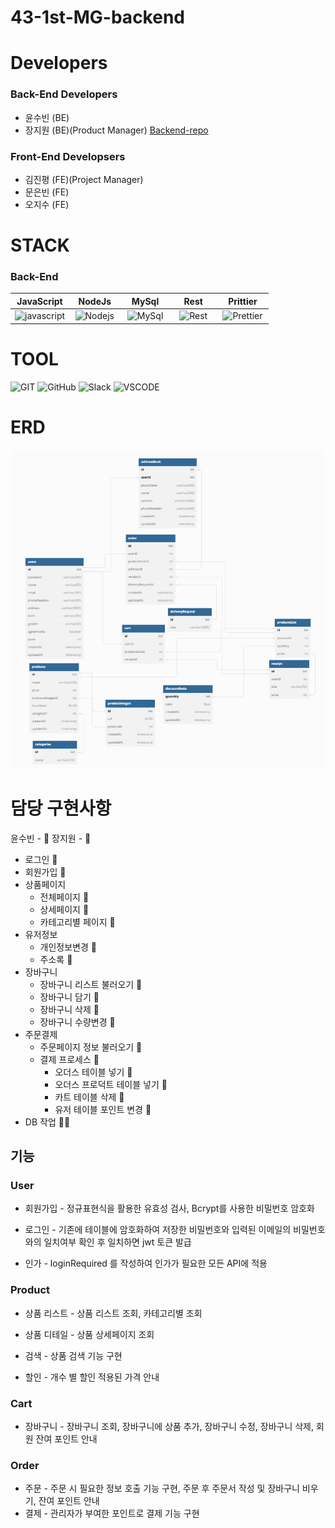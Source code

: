 # 43-1st-MG-backend

# Developers

### Back-End Developers

- 윤수빈 (BE)
- 장지원 (BE)(Product Manager)
[Backend-repo](https://github.com/wecode-bootcamp-korea/43-1st-MG-backend)

### Front-End Developsers

- 김진평 (FE)(Project Manager)
- 문은빈 (FE)
- 오지수 (FE)

# STACK

### Back-End

|                                                                                                       JavaScript                                                                                                        |                                                                                              &nbsp;&nbsp;NodeJs&nbsp;&nbsp;                                                                                               |                                                                                        &nbsp;&nbsp;&nbsp;MySql&nbsp;&nbsp;&nbsp;                                                                                         |                                                                                    &nbsp;&nbsp;&nbsp;&nbsp;Rest&nbsp;&nbsp;&nbsp;&nbsp;                                                                                     |                                                                                           &nbsp;&nbsp;&nbsp;Prittier&nbsp;&nbsp;&nbsp;                                                                                            |
| :---------------------------------------------------------------------------------------------------------------------------------------------------------------------------------------------------------------------: | :-----------------------------------------------------------------------------------------------------------------------------------------------------------------------------------------------------------------------: | :----------------------------------------------------------------------------------------------------------------------------------------------------------------------------------------------------------------------: | :-------------------------------------------------------------------------------------------------------------------------------------------------------------------------------------------------------------------------: | :-------------------------------------------------------------------------------------------------------------------------------------------------------------------------------------------------------------------------------: |
| ![javascript](https://camo.githubusercontent.com/d2e764d63294c27eff3598ae3a0df5884b4efcabbdbbd200e51472cddf4a3f03/68747470733a2f2f74656368737461636b2d67656e657261746f722e76657263656c2e6170702f6a732d69636f6e2e737667) | ![Nodejs](https://camo.githubusercontent.com/418cbff54fe0ff385225ac464200a519c169c0fd3fb80402a8a9f977efd63c7a/68747470733a2f2f74656368737461636b2d67656e657261746f722e76657263656c2e6170702f6e67696e782d69636f6e2e737667) | ![MySql](https://camo.githubusercontent.com/b3578157355b1ac74d38d0f89d1022095ba7f7a988db091cef0fa4a62685e87e/68747470733a2f2f74656368737461636b2d67656e657261746f722e76657263656c2e6170702f6d7973716c2d69636f6e2e737667) | ![Rest](https://camo.githubusercontent.com/06ebb2c20cfd35f27db6d25b0a03f5a0d078f63e20c098c6ce461b7bffd18d60/68747470733a2f2f74656368737461636b2d67656e657261746f722e76657263656c2e6170702f726573746170692d69636f6e2e737667) | ![Prettier](https://camo.githubusercontent.com/82935f72bd8f7a84991ceeb91cba325f0ae3b00f7fb2af42da60a81d3ff631b4/68747470733a2f2f74656368737461636b2d67656e657261746f722e76657263656c2e6170702f70726574746965722d69636f6e2e737667) |

# TOOL

![GIT](https://camo.githubusercontent.com/493683d1e69c600dc04bb375ab588466c554471ea28f7326b390b5103c401058/68747470733a2f2f696d672e736869656c64732e696f2f62616467652f4769742d4630353033323f7374796c653d666c6174266c6f676f3d476974266c6f676f436f6c6f723d7768697465)&nbsp;![GitHub](https://camo.githubusercontent.com/779ecf5e6059fd906fca2099015186945f91679f22da6bf05f37f52e69e86e8a/68747470733a2f2f696d672e736869656c64732e696f2f62616467652f4769744875622d3138313731373f7374796c653d666c6174266c6f676f3d476974487562266c6f676f436f6c6f723d7768697465)&nbsp;![Slack](https://camo.githubusercontent.com/78f1634c5ea1be58f1f7a433c687cda4fdb475542c6958e4984782d50a30b9a1/68747470733a2f2f696d672e736869656c64732e696f2f62616467652f536c61636b2d3441313534423f7374796c653d666c6174266c6f676f3d536c61636b266c6f676f436f6c6f723d7768697465)&nbsp;![VSCODE](https://camo.githubusercontent.com/e41fd8604cbb491e8716306e2436b9b1c1efe739cc147779b73cb974c2aaf8f7/68747470733a2f2f696d672e736869656c64732e696f2f62616467652f5653436f64652d3030374143433f7374796c653d666c6174266c6f676f3d56697375616c2053747564696f20436f6465266c6f676f436f6c6f723d7768697465)

# ERD

![ERD](https://raw.githubusercontent.com/wecode-bootcamp-korea/43-1st-MG-backend/6645fad5aa946afef425c3555f156a52168e6247/ERD.png)

# 담당 구현사항

윤수빈 - 🐧 장지원 - 🐹

- 로그인 🐧
- 회원가입 🐧
- 상품페이지
  - 전체페이지 🐹
  - 상세페이지 🐹
  - 카테고리별 페이지 🐹
- 유저정보
  - 개인정보변경 🐧
  - 주소록 🐹
- 장바구니
  - 장바구니 리스트 불러오기 🐹
  - 장바구니 담기 🐧
  - 장바구니 삭제 🐹
  - 장바구니 수량변경 🐧
- 주문결제
  - 주문페이지 정보 불러오기 🐹
  - 결제 프로세스 🐹
    - 오더스 테이블 넣기 🐹
    - 오더스 프로덕트 테이블 넣기 🐹
    - 카트 테이블 삭제 🐹
    - 유저 테이블 포인트 변경 🐹
- DB 작업 🐧🐹

## 기능

### User

- 회원가입 - 정규표현식을 활용한 유효성 검사, Bcrypt를 사용한 비밀번호 암호화

- 로그인 - 기존에 테이블에 암호화하여 저장한 비밀번호와 입력된 이메일의 비밀번호와의 일치여부 확인 후 일치하면 jwt 토큰 발급

- 인가 - loginRequired 를 작성하여 인가가 필요한 모든 API에 적용

### Product

- 상품 리스트 - 상품 리스트 조회, 카테고리별 조회

- 상품 디테일 - 상품 상세페이지 조회

- 검색 - 상품 검색 기능 구현

- 할인 - 개수 별 할인 적용된 가격 안내

### Cart

- 장바구니 - 장바구니 조회, 장바구니에 상품 추가, 장바구니 수정, 장바구니 삭제, 회원 잔여 포인트 안내

### Order

- 주문 - 주문 시 필요한 정보 호출 기능 구현, 주문 후 주문서 작성 및 장바구니 비우기, 잔여 포인트 안내
- 결제 - 관리자가 부여한 포인트로 결제 기능 구현
